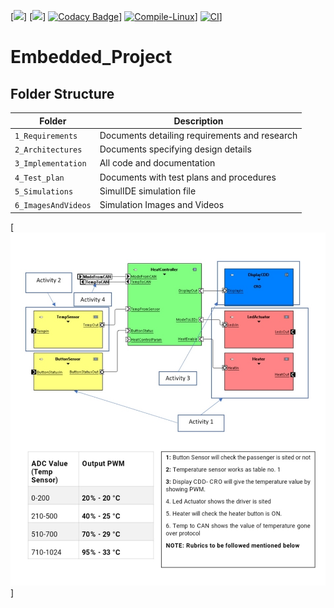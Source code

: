 [![](https://www.code-inspector.com/project/28962/score/svg)]
[![](https://www.code-inspector.com/project/28962/status/svg)]
[![Codacy Badge](https://app.codacy.com/project/badge/Grade/b91a2b2c429e4ecbbab2095ef0206b7b)](https://www.codacy.com/gh/devathimahesh2/Embedded_Project/dashboard?utm_source=github.com&amp;utm_medium=referral&amp;utm_content=devathimahesh2/Embedded_Project&amp;utm_campaign=Badge_Grade)]
[![Compile-Linux](https://github.com/devathimahesh2/Embedded_Project/actions/workflows/compile.yml/badge.svg)](https://github.com/devathimahesh2/Embedded_Project/actions/workflows/compile.yml)]
[![CI](https://github.com/devathimahesh2/Embedded_Project/actions/workflows/main.yml/badge.svg)](https://github.com/devathimahesh2/Embedded_Project/actions/workflows/main.yml)]
# Embedded_Project
## Folder Structure
|Folder             | Description |
|-------------------| -----------------------------------------|
| `1_Requirements`   | Documents detailing requirements and research|
| `2_Architectures`         | Documents specifying design details|
| `3_Implementation` | All code and documentation|
| `4_Test_plan`      | Documents with test plans and procedures|
| `5_Simulations`      | SimulIDE simulation file|
| `6_ImagesAndVideos`      | Simulation Images and Videos|

[![](https://github.com/devathimahesh2/Embedded_Project/raw/main/1_Requirements/133557189-94e87ad9-0637-44af-ac93-ca06cc033e67.jpeg)]
